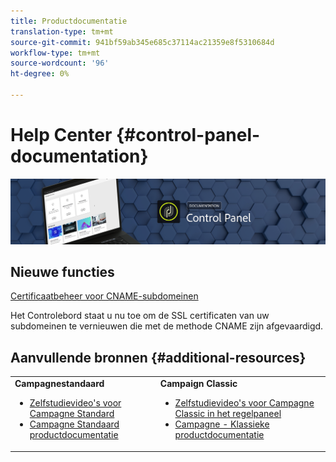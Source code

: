 ```yaml
---
title: Productdocumentatie
translation-type: tm+mt
source-git-commit: 941bf59ab345e685c37114ac21359e8f5310684d
workflow-type: tm+mt
source-wordcount: '96'
ht-degree: 0%

---
```



# Help Center {#control-panel-documentation}

![](assets/do-not-localize/banner.png)

## Nieuwe functies

[Certificaatbeheer voor CNAME-subdomeinen](subdomains-certificates/using/renewing-subdomain-certificate.md)

Het Controlebord staat u nu toe om de SSL certificaten van uw subdomeinen te vernieuwen die met de methode CNAME zijn afgevaardigd.

## Aanvullende bronnen {#additional-resources}

<table>
    <tr>
        <td><b>Campagnestandaard</b><br/>
        <ul>
            <li><a href="https://docs.adobe.com/content/help/en/campaign-learn/campaign-standard-tutorials/administrating/control-panel/control-panel-overview.html">Zelfstudievideo's voor Campagne Standard</a></li>
            <li><a href="https://docs.adobe.com/content/help/en/campaign-standard/using/campaign-standard-home.html">Campagne Standaard productdocumentatie</a></li>
        </ul>
        </td>
        <td><b>Campaign Classic</b><br/>
        <ul>
            <li><a href="https://docs.adobe.com/content/help/en/campaign-learn/campaign-classic-tutorials/administrating/control-panel-acc/control-panel-overview.html">Zelfstudievideo's voor Campagne Classic in het regelpaneel</a></li>
            <li><a href="https://docs.adobe.com/content/help/en/campaign-classic/using/campaign-classic-home.html">Campagne - Klassieke productdocumentatie</a></li>
        </ul>
        </td>
    </tr>
</table>
